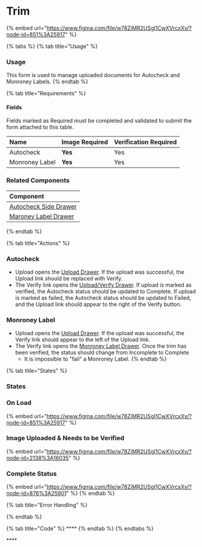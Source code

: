 # Trim

{% embed url="https://www.figma.com/file/w78ZiMR2USgl1CwXVrcxXv/?node-id=851%3A25917" %}

{% tabs %}
{% tab title="Usage" %}
### Usage

This form is used to manage uploaded documents for Autocheck and Monroney Labels. 
{% endtab %}

{% tab title="Requirements" %}
#### Fields

Fields marked as Required must be completed and validated to submit the form attached to this table.

| Name | Image Required | Verification Required |
| :--- | :--- | :--- |
| Autocheck | **Yes** | Yes |
| Monroney Label | **Yes** | Yes |

### Related Components

| Component |
| :--- |
| [Autocheck Side Drawer](../../drawer/untitled.md) |
| [Maroney Label Drawer](../../../templates/drawer-trim.md) |
{% endtab %}

{% tab title="Actions" %}
### Autocheck

* Upload opens the [Upload Drawer](../../drawer/upload.md). If the upload was successful, the Upload link should be replaced with Verify.
* The Verify link opens the [Upload/Verify Drawer](../../drawer/upload-verify-drawer.md). If upload is marked as verified, the Autocheck status should be updated to Complete. If upload is marked as failed, the Autocheck status should be updated to Failed, and the Upload link should appear to the right of the Verify button.

### Monroney Label

* Upload opens the [Upload Drawer](../../drawer/upload.md). If the upload was successful, the Verify link should appear to the left of the Upload link.
* The Verify link opens the [Monroney Label Drawer](../../../templates/drawer-trim.md). Once the trim has been verified, the status should change from Incomplete to Complete
  * It is impossible to "fail" a Monroney Label.
{% endtab %}

{% tab title="States" %}
### **States**

### **On Load**

{% embed url="https://www.figma.com/file/w78ZiMR2USgl1CwXVrcxXv/?node-id=851%3A25917" %}

### **Image Uploaded & Needs to be Verified**

{% embed url="https://www.figma.com/file/w78ZiMR2USgl1CwXVrcxXv/?node-id=2138%3A16035" %}

### Complete Status

{% embed url="https://www.figma.com/file/w78ZiMR2USgl1CwXVrcxXv/?node-id=876%3A25901" %}
{% endtab %}

{% tab title="Error Handling" %}

{% endtab %}

{% tab title="Code" %}
\*\*\*\*
{% endtab %}
{% endtabs %}





\*\*\*\*



